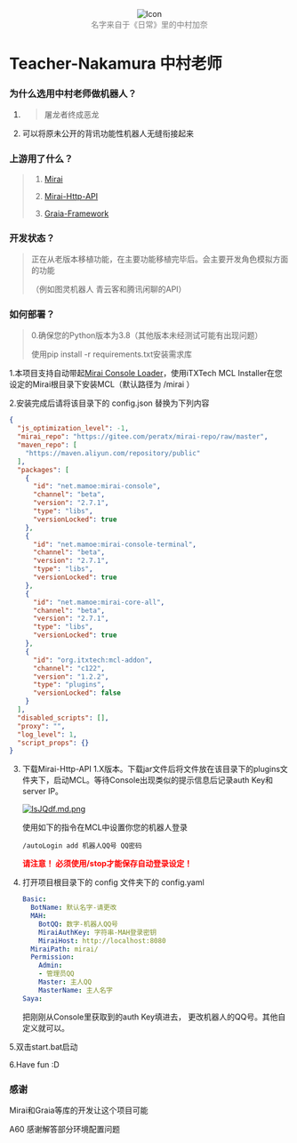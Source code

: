 <div align="center"><img src="https://z3.ax1x.com/2021/11/13/IrhHRH.png" alt="Icon" title="Icon" /><br><center style="color:gray">名字来自于《日常》里的中村加奈</center></div>

# Teacher-Nakamura 中村老师

### 为什么选用中村老师做机器人？

1. > 屠龙者终成恶龙

2. 可以将原未公开的背讯功能性机器人无缝衔接起来

### 上游用了什么？

> 1. [Mirai](!https://github.com/mamoe/mirai)
>
> 2. [Mirai-Http-API](!https://github.com/project-mirai/mirai-api-http)
>
> 3. [Graia-Framework](!https://github.com/GraiaProject/Application)

### 开发状态？

> 正在从老版本移植功能，在主要功能移植完毕后。会主要开发角色模拟方面的功能
>
> （例如图灵机器人 青云客和腾讯闲聊的API）

### 如何部署？

> 0.确保您的Python版本为3.8（其他版本未经测试可能有出现问题）
>
> 	使用pip install -r requirements.txt安装需求库

1.本项目支持自动带起<a href="https://github.com/iTXTech/mirai-console-loader">Mirai Console Loader</a>，使用<a herf="https://github.com/iTXTech/mcl-installer">iTXTech MCL Installer</a>在您设定的Mirai根目录下安装MCL（默认路径为 /mirai ）

2.安装完成后请将该目录下的 config.json 替换为下列内容 

```json
{
  "js_optimization_level": -1,
  "mirai_repo": "https://gitee.com/peratx/mirai-repo/raw/master",
  "maven_repo": [
    "https://maven.aliyun.com/repository/public"
  ],
  "packages": [
    {
      "id": "net.mamoe:mirai-console",
      "channel": "beta",
      "version": "2.7.1",
      "type": "libs",
      "versionLocked": true
    },
    {
      "id": "net.mamoe:mirai-console-terminal",
      "channel": "beta",
      "version": "2.7.1",
      "type": "libs",
      "versionLocked": true
    },
    {
      "id": "net.mamoe:mirai-core-all",
      "channel": "beta",
      "version": "2.7.1",
      "type": "libs",
      "versionLocked": true
    },
    {
      "id": "org.itxtech:mcl-addon",
      "channel": "c122",
      "version": "1.2.2",
      "type": "plugins",
      "versionLocked": false
    }
  ],
  "disabled_scripts": [],
  "proxy": "",
  "log_level": 1,
  "script_props": {}
}
```

3. 下载<a herf="https://github.com/project-mirai/mirai-api-http/releases/tag/v1.12.0">Mirai-Http-API</a> 1.X版本。下载jar文件后将文件放在该目录下的plugins文件夹下，启动MCL。等待Console出现类似的提示信息后记录auth Key和server IP。

   [![IsJQdf.md.png](https://z3.ax1x.com/2021/11/13/IsJQdf.md.png)](https://imgtu.com/i/IsJQdf)

   使用如下的指令在MCL中设置你您的机器人登录

   ```
   /autoLogin add 机器人QQ号 QQ密码
   ```

   <font color=red>__请注意！ 必须使用/stop才能保存自动登录设定！__</font>

4. 打开项目根目录下的 config 文件夹下的 config.yaml

   ```yaml
   Basic:
     BotName: 默认名字-请更改
     MAH:
       BotQQ: 数字-机器人QQ号
       MiraiAuthKey: 字符串-MAH登录密钥
       MiraiHost: http://localhost:8080
     MiraiPath: mirai/
     Permission:
       Admin:
       - 管理员QQ
       Master: 主人QQ
       MasterName: 主人名字
   Saya:
   ```

	把刚刚从Console里获取到的auth Key填进去， 更改机器人的QQ号。其他自定义就可以。

5.双击start.bat启动

6.Have fun :D

### 感谢

Mirai和Graia等库的开发让这个项目可能

<a herf="https://github.com/djkcyl">A60</a> 感谢解答部分环境配置问题
